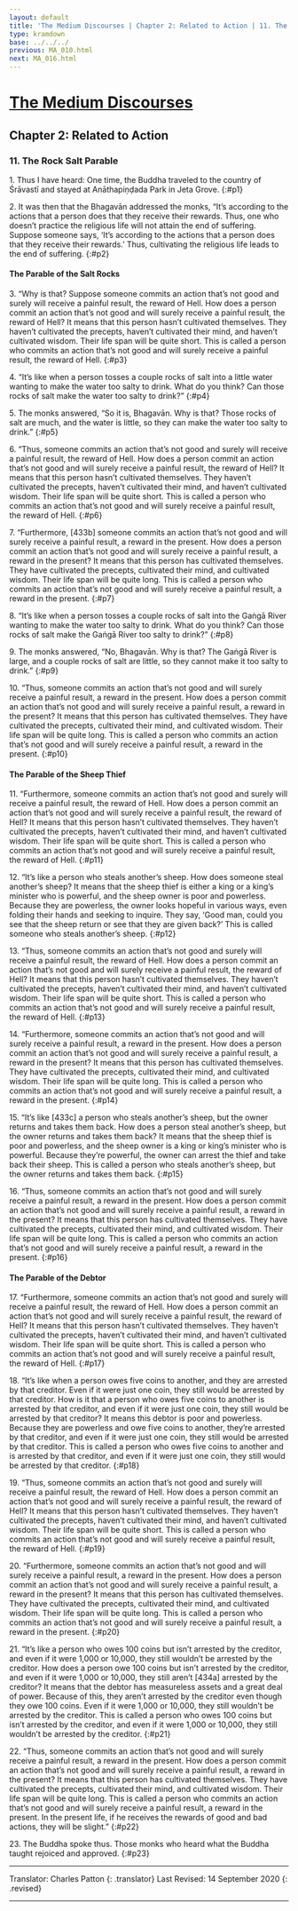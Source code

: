 ```yaml
---
layout: default
title: 'The Medium Discourses | Chapter 2: Related to Action | 11. The Rock Salt Parable'
type: kramdown
base: ../../../
previous: MA_010.html
next: MA_016.html
---
```

# [The Medium Discourses](index.html)
## Chapter 2: Related to Action
### 11. The Rock Salt Parable

1\. Thus I have heard: One time, the Buddha traveled to the country of Śrāvastī and stayed at Anāthapiṇḍada Park in Jeta Grove.
{:#p1}

2\. It was then that the Bhagavān addressed the monks, “It’s according to the actions that a person does that they receive their rewards. Thus, one who doesn’t practice the religious life will not attain the end of suffering. Suppose someone says, ‘It’s according to the actions that a person does that they receive their rewards.’ Thus, cultivating the religious life leads to the end of suffering.
{:#p2}

#### The Parable of the Salt Rocks

3\. “Why is that? Suppose someone commits an action that’s not good and surely will receive a painful result, the reward of Hell. How does a person commit an action that’s not good and will surely receive a painful result, the reward of Hell? It means that this person hasn’t cultivated themselves. They haven’t cultivated the precepts, haven’t cultivated their mind, and haven’t cultivated wisdom. Their life span will be quite short. This is called a person who commits an action that’s not good and will surely receive a painful result, the reward of Hell.
{:#p3}

4\. “It’s like when a person tosses a couple rocks of salt into a little water wanting to make the water too salty to drink. What do you think? Can those rocks of salt make the water too salty to drink?”
{:#p4}

5\. The monks answered, “So it is, Bhagavān. Why is that? Those rocks of salt are much, and the water is little, so they can make the water too salty to drink.”
{:#p5}

6\. “Thus, someone commits an action that’s not good and surely will receive a painful result, the reward of Hell. How does a person commit an action that’s not good and will surely receive a painful result, the reward of Hell? It means that this person hasn’t cultivated themselves. They haven’t cultivated the precepts, haven’t cultivated their mind, and haven’t cultivated wisdom. Their life span will be quite short. This is called a person who commits an action that’s not good and will surely receive a painful result, the reward of Hell.
{:#p6}

7\. “Furthermore, [433b] someone commits an action that’s not good and will surely receive a painful result, a reward in the present. How does a person commit an action that’s not good and will surely receive a painful result, a reward in the present? It means that this person has cultivated themselves. They have cultivated the precepts, cultivated their mind, and cultivated wisdom. Their life span will be quite long. This is called a person who commits an action that’s not good and will surely receive a painful result, a reward in the present.
{:#p7}

8\. “It’s like when a person tosses a couple rocks of salt into the Gaṅgā River wanting to make the water too salty to drink. What do you think? Can those rocks of salt make the Gaṅgā River too salty to drink?”
{:#p8}

9\. The monks answered, “No, Bhagavān. Why is that? The Gaṅgā River is large, and a couple rocks of salt are little, so they cannot make it too salty to drink.”
{:#p9}

10\. “Thus, someone commits an action that’s not good and will surely receive a painful result, a reward in the present. How does a person commit an action that’s not good and will surely receive a painful result, a reward in the present? It means that this person has cultivated themselves. They have cultivated the precepts, cultivated their mind, and cultivated wisdom. Their life span will be quite long. This is called a person who commits an action that’s not good and will surely receive a painful result, a reward in the present.
{:#p10}

#### The Parable of the Sheep Thief

11\. “Furthermore, someone commits an action that’s not good and surely will receive a painful result, the reward of Hell. How does a person commit an action that’s not good and will surely receive a painful result, the reward of Hell? It means that this person hasn’t cultivated themselves. They haven’t cultivated the precepts, haven’t cultivated their mind, and haven’t cultivated wisdom. Their life span will be quite short. This is called a person who commits an action that’s not good and will surely receive a painful result, the reward of Hell.
{:#p11}

12\. “It’s like a person who steals another’s sheep. How does someone steal another’s sheep? It means that the sheep thief is either a king or a king’s minister who is powerful, and the sheep owner is poor and powerless. Because they are powerless, the owner looks hopeful in various ways, even folding their hands and seeking to inquire. They say, ‘Good man, could you see that the sheep return or see that they are given back?’ This is called someone who steals another’s sheep.
{:#p12}

13\. “Thus, someone commits an action that’s not good and surely will receive a painful result, the reward of Hell. How does a person commit an action that’s not good and will surely receive a painful result, the reward of Hell? It means that this person hasn’t cultivated themselves. They haven’t cultivated the precepts, haven’t cultivated their mind, and haven’t cultivated wisdom. Their life span will be quite short. This is called a person who commits an action that’s not good and will surely receive a painful result, the reward of Hell.
{:#p13}

14\. “Furthermore, someone commits an action that’s not good and will surely receive a painful result, a reward in the present. How does a person commit an action that’s not good and will surely receive a painful result, a reward in the present? It means that this person has cultivated themselves. They have cultivated the precepts, cultivated their mind, and cultivated wisdom. Their life span will be quite long. This is called a person who commits an action that’s not good and will surely receive a painful result, a reward in the present.
{:#p14}

15\. “It’s like [433c] a person who steals another’s sheep, but the owner returns and takes them back. How does a person steal another’s sheep, but the owner returns and takes them back? It means that the sheep thief is poor and powerless, and the sheep owner is a king or king’s minister who is powerful. Because they’re powerful, the owner can arrest the thief and take back their sheep. This is called a person who steals another’s sheep, but the owner returns and takes them back.
{:#p15}

16\. “Thus, someone commits an action that’s not good and will surely receive a painful result, a reward in the present. How does a person commit an action that’s not good and will surely receive a painful result, a reward in the present? It means that this person has cultivated themselves. They have cultivated the precepts, cultivated their mind, and cultivated wisdom. Their life span will be quite long. This is called a person who commits an action that’s not good and will surely receive a painful result, a reward in the present.
{:#p16}

#### The Parable of the Debtor

17\. “Furthermore, someone commits an action that’s not good and surely will receive a painful result, the reward of Hell. How does a person commit an action that’s not good and will surely receive a painful result, the reward of Hell? It means that this person hasn’t cultivated themselves. They haven’t cultivated the precepts, haven’t cultivated their mind, and haven’t cultivated wisdom. Their life span will be quite short. This is called a person who commits an action that’s not good and will surely receive a painful result, the reward of Hell.
{:#p17}

18\. “It’s like when a person owes five coins to another, and they are arrested by that creditor. Even if it were just one coin, they still would be arrested by that creditor. How is it that a person who owes five coins to another is arrested by that creditor, and even if it were just one coin, they still would be arrested by that creditor? It means this debtor is poor and powerless. Because they are powerless and owe five coins to another, they’re arrested by that creditor, and even if it were just one coin, they still would be arrested by that creditor. This is called a person who owes five coins to another and is arrested by that creditor, and even if it were just one coin, they still would be arrested by that creditor.
{:#p18}

19\. “Thus, someone commits an action that’s not good and surely will receive a painful result, the reward of Hell. How does a person commit an action that’s not good and will surely receive a painful result, the reward of Hell? It means that this person hasn’t cultivated themselves. They haven’t cultivated the precepts, haven’t cultivated their mind, and haven’t cultivated wisdom. Their life span will be quite short. This is called a person who commits an action that’s not good and will surely receive a painful result, the reward of Hell.
{:#p19}

20\. “Furthermore, someone commits an action that’s not good and will surely receive a painful result, a reward in the present. How does a person commit an action that’s not good and will surely receive a painful result, a reward in the present? It means that this person has cultivated themselves. They have cultivated the precepts, cultivated their mind, and cultivated wisdom. Their life span will be quite long. This is called a person who commits an action that’s not good and will surely receive a painful result, a reward in the present.
{:#p20}

21\. “It’s like a person who owes 100 coins but isn’t arrested by the creditor, and even if it were 1,000 or 10,000, they still wouldn’t be arrested by the creditor. How does a person owe 100 coins but isn’t arrested by the creditor, and even if it were 1,000 or 10,000, they still aren’t [434a] arrested by the creditor? It means that the debtor has measureless assets and a great deal of power. Because of this, they aren’t arrested by the creditor even though they owe 100 coins. Even if it were 1,000 or 10,000, they still wouldn’t be arrested by the creditor. This is called a person who owes 100 coins but isn’t arrested by the creditor, and even if it were 1,000 or 10,000, they still wouldn’t be arrested by the creditor.
{:#p21}

22\. “Thus, someone commits an action that’s not good and will surely receive a painful result, a reward in the present. How does a person commit an action that’s not good and will surely receive a painful result, a reward in the present? It means that this person has cultivated themselves. They have cultivated the precepts, cultivated their mind, and cultivated wisdom. Their life span will be quite long. This is called a person who commits an action that’s not good and will surely receive a painful result, a reward in the present. In the present life, if he receives the rewards of good and bad actions, they will be slight.”
{:#p22}

23\. The Buddha spoke thus. Those monks who heard what the Buddha taught rejoiced and approved.
{:#p23}


---

Translator: Charles Patton
{: .translator}
Last Revised: 14 September 2020
{: .revised}

---